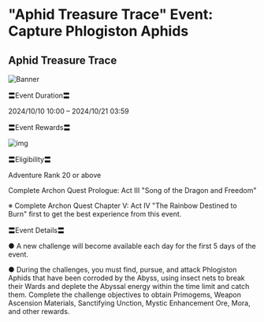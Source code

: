 # "Aphid Treasure Trace" Event: Capture Phlogiston Aphids
## Aphid Treasure Trace
![Banner](https://sdk.hoyoverse.com/upload/ann/2024/09/19/f72897fc630cefb3c97d0657b0e4f1c5_6462819061766601724.png)

〓Event Duration〓

<t class="t_lc" contenteditable="false">2024/10/10 10:00</t> – <t class="t_lc" contenteditable="false">2024/10/21 03:59</t>

〓Event Rewards〓

![img](https://sdk.hoyoverse.com/upload/ann/2024/09/05/a7db2c5dbee8aa13f71c6e8fee830858_1791767455590333140.png)

〓Eligibility〓

Adventure Rank 20 or above

Complete Archon Quest Prologue: Act III "Song of the Dragon and Freedom"

※ Complete Archon Quest Chapter V: Act IV "The Rainbow Destined to Burn" first to get the best experience from this event.

〓Event Details〓

● A new challenge will become available each day for the first 5 days of the event.

● During the challenges, you must find, pursue, and attack Phlogiston Aphids that have been corroded by the Abyss, using insect nets to break their Wards and deplete the Abyssal energy within the time limit and catch them. Complete the challenge objectives to obtain Primogems, Weapon Ascension Materials, Sanctifying Unction, Mystic Enhancement Ore, Mora, and other rewards.
